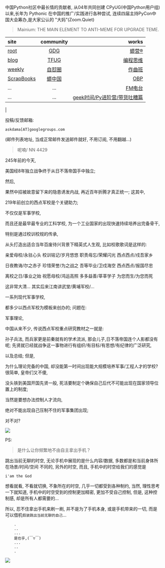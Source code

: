 中国Python社区中最长情的贡献者, 从04年共同创建 CPyUG(中国Python用户组)以来,长年为 Pythonic 在中国的推广/实践进行各种尝试, 连续四届主持PyCon中国大会筹办,是大家公认的 "大妈"(Zoom.Quiet)

> Mainium: THE MAIN ELEMENT TO ANTI-MEME FOR UPGRADE TEME.

| site | community | works |
| :-----| :----: | ----: |
| [root](http://zoomquiet.io/) | [GDG](https://blog.zhgdg.org/) | [蟒营®](https://doc.101.camp/) |
| [blog](https://blog.zoomquiet.io/pages/zoomquiet.html) | [TFUG](http://zh.tfug.world/) | [编程思维](https://py.101.camp/) |
| [weekly](http://weekly.pychina.org/) | [自怼圈](https://du.101.camp/) | [作曲班](https://mu.101.camp/) |
| [ScrapBooks](https://zoomquiet.io/collection.html) | [蟒中国](https://pychina.org/) | [OBP](https://zoomquiet.io/obp/index.html) |
| ... | ... | [FM电台](https://fm.101.camp/) |
| ... | ... | [geek时间/Py进阶营/带货吐糟篇](https://fm.101.camp/2020/geek2py-dama.html) 
 |


投稿/反馈邮箱:

    askdama[AT]googlegroups.com

(邮件列表地址, 
当成正常邮件发送邮件就好, 不用订阅, 不用翻越...)

> 呢喃/ NN 4429



245年前的今天,

美国经8年独立战争终于从日不落帝国手中独立;

然后, 

果然中招被故意留下来的隐患诱发内战,
再近百年折腾才真正统一;
这其中,

219年前创立的西点军校是个关键助力;

不仅仅是军事学校,

而且还是最早最专业的工科学校,
为一个工业国家的出现快速持续培养出完备骨干,

特别是通过校训校规的传承,

从头打造出适合当年百废待兴背景下精英式人生观,
比如校歌歌词是这样的:



亲爱母校/永驻心头
校训铭记/岁月悠悠
职责毋忘/荣耀闪光
西点西点/戍吾家乡


日夜教诲/尔之赤子
珍惜荣誉/为之战之
吾等毕业/卫戍海空
西点西点/报国尽忠


离校之日/事业之始
祝愿母校/鸿运高照
多多益善/莘莘学子
为您而生/为您而死


这非常大清...
其实后来江南讲武堂/黄埔军校/...

一系列现代军事学校,

都多少以西点军校为模板来创办的;
问题在:

军事理论,

中国从来不少,
传说西点军校重点研究教材之一就是:

孙子兵法,
而兵家更是前秦就有的学术流派,
那会儿子,日不落帝国连个人影都没有呢;
先贤就已经就战争这一事物进行有组织/有目标/有思想/有纪律的广泛研究,

以及总结;
但是,

为什么理论完备的中国,
却没能第一时间出现能大规模培养军事/工程人才的学校?
很简单,
皇帝们又不傻,

没头铁到美国开国先贤一般,
死活要制定个确保自己后代不可能出现在国家领导位置上的制度;

当然是要想办法控制人才流向,

绝对不能出现自己压制不住的军事集团出现;

对不对?






![](http://ydlj.zoomquiet.top/ipic/2021-07-03-zq42-today-card-2107.004.png)


PS:
> 是什么让你频繁地不由自主拿出手机？

跳出当前无聊的时空,
无论手机中展现的是什么内容/数据,
多数都是和当前身体所在场景/时间/空间 不同的,
另外的时空,
而且, 手机中的时空给我们的感觉是

    i'am the God

想看就看, 不看就切换,
不象所在的时空, 几乎一切都受到各种制约,
当然,
理性思考一下就知道,
手机中的时空受到的控制更加精密, 更加不受自己控制,
但是, 这种控制感,
却是所有人都需要的...

所以, 
忍不住拿出手机来刷一刷,
并不是为了手机本身, 或是手机带来的一切,
而是可以借机`假装跳出当前无聊的自己`...



```
    .
    ..
    ...
    是也乎,(￣▽￣)
    ...
    ..
    .
```


![](http://ydlj.zoomquiet.top/ipic/2021-04-30-210411DU21.4zip.jpg)

